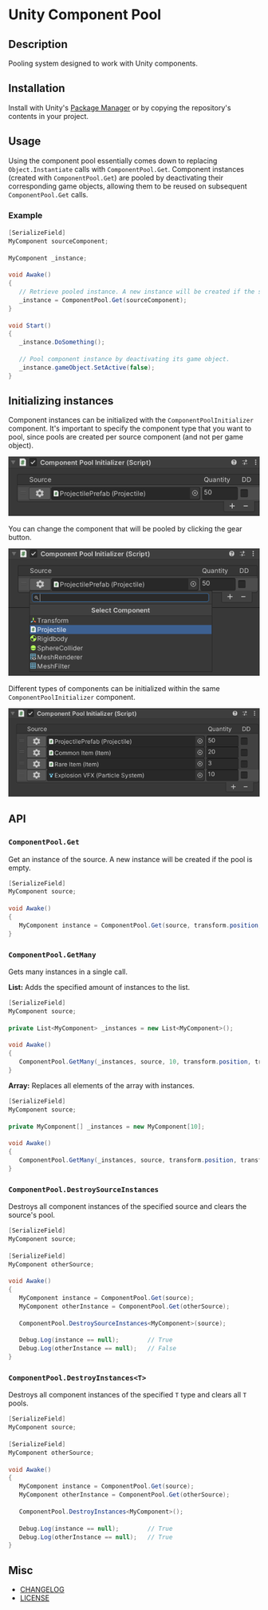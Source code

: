 # Unity Component Pool #

## Description

Pooling system designed to work with Unity components.

## Installation

Install with Unity's [Package Manager](https://docs.unity3d.com/Manual/upm-ui-giturl.html) or by copying the repository's contents in your project.

## Usage

Using the component pool essentially comes down to replacing `Object.Instantiate` calls with `ComponentPool.Get`. Component instances (created with `ComponentPool.Get`) are pooled by deactivating their corresponding game objects, allowing them to be reused on subsequent `ComponentPool.Get` calls.

### Example

```cs
[SerializeField]
MyComponent sourceComponent;

MyComponent _instance;

void Awake()
{
   // Retrieve pooled instance. A new instance will be created if the source component's pool is empty.
   _instance = ComponentPool.Get(sourceComponent);
}

void Start()
{
   _instance.DoSomething();

   // Pool component instance by deactivating its game object.
   _instance.gameObject.SetActive(false);
}
```

## Initializing instances

Component instances can be initialized with the `ComponentPoolInitializer` component. It's important to specify the component type that you want to pool, since pools are created per source component (and not per game object).

![picture alt](.github/images/pool-initializer-1.png "Component Pool Initializer inspector")

You can change the component that will be pooled by clicking the gear button.

![picture alt](.github/images/pool-initializer-2.png "Component Pool Initializer - Selecting the source component to pool.")

Different types of components can be initialized within the same `ComponentPoolInitializer` component.

![picture alt](.github/images/pool-initializer-3.png "Component Pool Initializer - Selecting the source component to pool.")

## API

### `ComponentPool.Get`

Get an instance of the source. A new instance will be created if the pool is empty.
```cs
[SerializeField]
MyComponent source;

void Awake()
{
   MyComponent instance = ComponentPool.Get(source, transform.position, transform.rotation);
}
```

### `ComponentPool.GetMany`

Gets many instances in a single call.

**List:** Adds the specified amount of instances to the list.

```cs
[SerializeField]
MyComponent source;

private List<MyComponent> _instances = new List<MyComponent>();

void Awake()
{
   ComponentPool.GetMany(_instances, source, 10, transform.position, transform.rotation);
}
```

**Array:** Replaces all elements of the array with instances.
```cs
[SerializeField]
MyComponent source;

private MyComponent[] _instances = new MyComponent[10];

void Awake()
{
   ComponentPool.GetMany(_instances, source, transform.position, transform.rotation);
}
```

### `ComponentPool.DestroySourceInstances`

Destroys all component instances of the specified source and clears the source's pool.

```cs
[SerializeField]
MyComponent source;

[SerializeField]
MyComponent otherSource;

void Awake()
{
   MyComponent instance = ComponentPool.Get(source);
   MyComponent otherInstance = ComponentPool.Get(otherSource);

   ComponentPool.DestroySourceInstances<MyComponent>(source);

   Debug.Log(instance == null);        // True
   Debug.Log(otherInstance == null);   // False
}
```

### `ComponentPool.DestroyInstances<T>`

Destroys all component instances of the specified `T` type and clears all `T` pools.

```cs
[SerializeField]
MyComponent source;

[SerializeField]
MyComponent otherSource;

void Awake()
{
   MyComponent instance = ComponentPool.Get(source);
   MyComponent otherInstance = ComponentPool.Get(otherSource);

   ComponentPool.DestroyInstances<MyComponent>();

   Debug.Log(instance == null);        // True
   Debug.Log(otherInstance == null);   // True
}
```

## Misc ##

- [CHANGELOG](CHANGELOG.md)
- [LICENSE](LICENSE)

